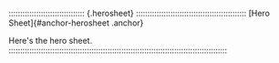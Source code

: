 ::::::::::::::::::::::::::::::::: {.herosheet} ::::::::::::::::::::::::::::::::::::::::::::::::
[Hero Sheet]{#anchor-herosheet .anchor}

Here's the hero sheet.
:::::::::::::::::::::::::::::::::::::::::::::::::::::::::::::::::::::::::::::::::::::::::::::::

